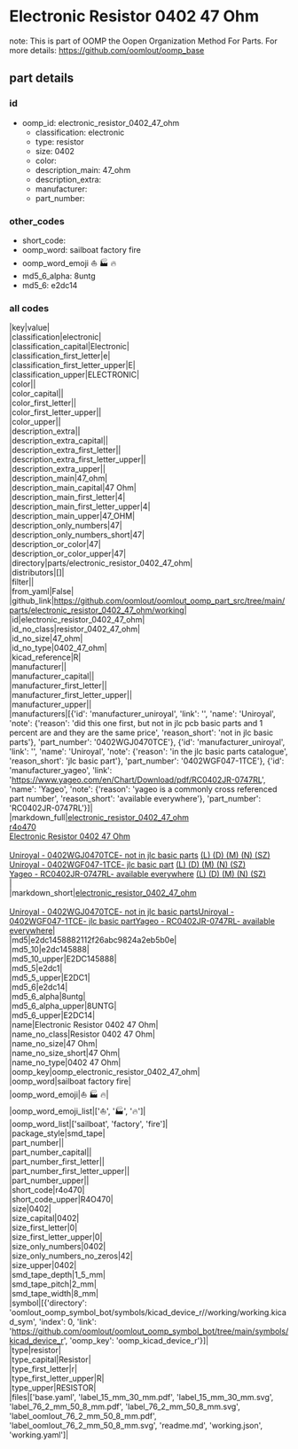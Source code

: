 # Electronic Resistor 0402 47 Ohm  

note: This is part of OOMP the Oopen Organization Method For Parts. For more details: https://github.com/oomlout/oomp_base

##  part details





### id
* oomp_id: electronic_resistor_0402_47_ohm
  * classification: electronic
  * type: resistor
  * size: 0402
  * color: 
  * description_main: 47_ohm
  * description_extra: 
  * manufacturer: 
  * part_number: 

### other_codes
* short_code: 
* oomp_word: sailboat factory fire
* oomp_word_emoji :sailboat: :factory: :fire:
* md5_6_alpha: 8untg
* md5_6: e2dc14

### all codes 
|key|value|  
|classification|electronic|  
|classification_capital|Electronic|  
|classification_first_letter|e|  
|classification_first_letter_upper|E|  
|classification_upper|ELECTRONIC|  
|color||  
|color_capital||  
|color_first_letter||  
|color_first_letter_upper||  
|color_upper||  
|description_extra||  
|description_extra_capital||  
|description_extra_first_letter||  
|description_extra_first_letter_upper||  
|description_extra_upper||  
|description_main|47_ohm|  
|description_main_capital|47 Ohm|  
|description_main_first_letter|4|  
|description_main_first_letter_upper|4|  
|description_main_upper|47_OHM|  
|description_only_numbers|47|  
|description_only_numbers_short|47|  
|description_or_color|47|  
|description_or_color_upper|47|  
|directory|parts/electronic_resistor_0402_47_ohm|  
|distributors|[]|  
|filter||  
|from_yaml|False|  
|github_link|https://github.com/oomlout/oomlout_oomp_part_src/tree/main/parts/electronic_resistor_0402_47_ohm/working|  
|id|electronic_resistor_0402_47_ohm|  
|id_no_class|resistor_0402_47_ohm|  
|id_no_size|47_ohm|  
|id_no_type|0402_47_ohm|  
|kicad_reference|R|  
|manufacturer||  
|manufacturer_capital||  
|manufacturer_first_letter||  
|manufacturer_first_letter_upper||  
|manufacturer_upper||  
|manufacturers|[{'id': 'manufacturer_uniroyal', 'link': '', 'name': 'Uniroyal', 'note': {'reason': 'did this one first, but not in jlc pcb basic parts and 1 percent are and they are the same price', 'reason_short': 'not in jlc basic parts'}, 'part_number': '0402WGJ0470TCE'}, {'id': 'manufacturer_uniroyal', 'link': '', 'name': 'Uniroyal', 'note': {'reason': 'in the jlc basic parts catalogue', 'reason_short': 'jlc basic part'}, 'part_number': '0402WGF047-1TCE'}, {'id': 'manufacturer_yageo', 'link': 'https://www.yageo.com/en/Chart/Download/pdf/RC0402JR-0747RL', 'name': 'Yageo', 'note': {'reason': 'yageo is a commonly cross referenced part number', 'reason_short': 'available everywhere'}, 'part_number': 'RC0402JR-0747RL'}]|  
|markdown_full|[electronic_resistor_0402_47_ohm](https://github.com/oomlout/oomlout_oomp_part_src/tree/main/parts/electronic_resistor_0402_47_ohm/working)<br>[r4o470](https://github.com/oomlout/oomlout_oomp_part_src/tree/main/parts/electronic_resistor_0402_47_ohm/working)<br>[Electronic Resistor 0402 47 Ohm](https://github.com/oomlout/oomlout_oomp_part_src/tree/main/parts/electronic_resistor_0402_47_ohm/working)<br><br>[Uniroyal - 0402WGJ0470TCE- not in jlc basic parts]() [(L)  ](https://www.lcsc.com/search?q=0402WGJ0470TCE)[(D)  ](https://www.digikey.com/en/products?keywords=0402WGJ0470TCE)[(M)  ](https://www.mouser.com/Search/Refine?Keyword=0402WGJ0470TCE)[(N)  ](https://www.newark.com/search?st=0402WGJ0470TCE)[(SZ)  ](https://so.szlcsc.com/global.html?k=0402WGJ0470TCE)<br>[Uniroyal - 0402WGF047-1TCE- jlc basic part]() [(L)  ](https://www.lcsc.com/search?q=0402WGF047-1TCE)[(D)  ](https://www.digikey.com/en/products?keywords=0402WGF047-1TCE)[(M)  ](https://www.mouser.com/Search/Refine?Keyword=0402WGF047-1TCE)[(N)  ](https://www.newark.com/search?st=0402WGF047-1TCE)[(SZ)  ](https://so.szlcsc.com/global.html?k=0402WGF047-1TCE)<br>[Yageo - RC0402JR-0747RL- available everywhere](https://www.yageo.com/en/Chart/Download/pdf/RC0402JR-0747RL) [(L)  ](https://www.lcsc.com/search?q=RC0402JR-0747RL)[(D)  ](https://www.digikey.com/en/products?keywords=RC0402JR-0747RL)[(M)  ](https://www.mouser.com/Search/Refine?Keyword=RC0402JR-0747RL)[(N)  ](https://www.newark.com/search?st=RC0402JR-0747RL)[(SZ)  ](https://so.szlcsc.com/global.html?k=RC0402JR-0747RL)<br>|  
|markdown_short|[electronic_resistor_0402_47_ohm](https://github.com/oomlout/oomlout_oomp_part_src/tree/main/parts/electronic_resistor_0402_47_ohm/working)<br><br>[Uniroyal - 0402WGJ0470TCE- not in jlc basic parts]()[Uniroyal - 0402WGF047-1TCE- jlc basic part]()[Yageo - RC0402JR-0747RL- available everywhere](https://www.yageo.com/en/Chart/Download/pdf/RC0402JR-0747RL)|  
|md5|e2dc1458882112f26abc9824a2eb5b0e|  
|md5_10|e2dc145888|  
|md5_10_upper|E2DC145888|  
|md5_5|e2dc1|  
|md5_5_upper|E2DC1|  
|md5_6|e2dc14|  
|md5_6_alpha|8untg|  
|md5_6_alpha_upper|8UNTG|  
|md5_6_upper|E2DC14|  
|name|Electronic Resistor 0402 47 Ohm|  
|name_no_class|Resistor 0402 47 Ohm|  
|name_no_size|47 Ohm|  
|name_no_size_short|47 Ohm|  
|name_no_type|0402 47 Ohm|  
|oomp_key|oomp_electronic_resistor_0402_47_ohm|  
|oomp_word|sailboat factory fire|  
|oomp_word_emoji|:sailboat: :factory: :fire:|  
|oomp_word_emoji_list|[':sailboat:', ':factory:', ':fire:']|  
|oomp_word_list|['sailboat', 'factory', 'fire']|  
|package_style|smd_tape|  
|part_number||  
|part_number_capital||  
|part_number_first_letter||  
|part_number_first_letter_upper||  
|part_number_upper||  
|short_code|r4o470|  
|short_code_upper|R4O470|  
|size|0402|  
|size_capital|0402|  
|size_first_letter|0|  
|size_first_letter_upper|0|  
|size_only_numbers|0402|  
|size_only_numbers_no_zeros|42|  
|size_upper|0402|  
|smd_tape_depth|1_5_mm|  
|smd_tape_pitch|2_mm|  
|smd_tape_width|8_mm|  
|symbol|[{'directory': 'oomlout_oomp_symbol_bot/symbols/kicad_device_r//working/working.kicad_sym', 'index': 0, 'link': 'https://github.com/oomlout/oomlout_oomp_symbol_bot/tree/main/symbols/kicad_device_r', 'oomp_key': 'oomp_kicad_device_r'}]|  
|type|resistor|  
|type_capital|Resistor|  
|type_first_letter|r|  
|type_first_letter_upper|R|  
|type_upper|RESISTOR|  
|files|['base.yaml', 'label_15_mm_30_mm.pdf', 'label_15_mm_30_mm.svg', 'label_76_2_mm_50_8_mm.pdf', 'label_76_2_mm_50_8_mm.svg', 'label_oomlout_76_2_mm_50_8_mm.pdf', 'label_oomlout_76_2_mm_50_8_mm.svg', 'readme.md', 'working.json', 'working.yaml']|  
